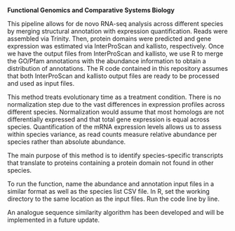 **Functional Genomics and Comparative Systems Biology**



This pipeline allows for de novo RNA-seq analysis across different species by merging structural annotation with expression quantification. Reads were assembled via Trinity. Then, protein domains were predicted and gene expression was estimated via InterProScan and kallisto, respectively. Once we have the output files from InterProScan and kallisto, we use R to merge the GO/Pfam annotations with the abundance information to obtain a distribution of annotations. The R code contained in this repository assumes that both InterProScan and kallisto output files are ready to be processed and used as input files.



This method treats evolutionary time as a treatment condition. There is no normalization step due to the vast differences in expression profiles across different species. Normalization would assume that most homologs are not differentially expressed and that total gene expression is equal across species. Quantification of the mRNA expression levels allows us to assess within species variance, as read counts measure relative abundance per species rather than absolute abundance.



The main purpose of this method is to identify species-specific transcripts that translate to proteins containing a protein domain not found in other species.



To run the function, name the abundance and annotation input files in a similar format as well as the species list CSV file. In R, set the working directory to the same location as the input files. Run the code line by line.



An analogue sequence similarity algorithm has been developed and will be implemented in a future update.
